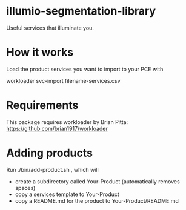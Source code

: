 # illumio-segmentation-library

Useful services that illuminate you.

# How it works

Load the product services you want to import to your PCE with

  workloader svc-import filename-services.csv
  
# Requirements

This package requires workloader by Brian Pitta: https://github.com/brian1917/workloader

# Adding products

Run ./bin/add-product.sh <Your-Product>, which will

* create a subdirectory called Your-Product (automatically removes spaces)
* copy a services template to Your-Product
* copy a README.md for the product to Your-Product/README.md
